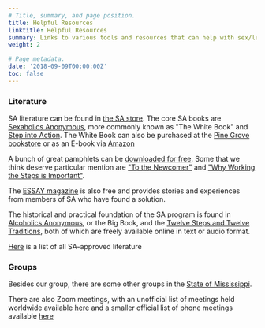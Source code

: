 ```yaml
---
# Title, summary, and page position.
title: Helpful Resources
linktitle: Helpful Resources
summary: Links to various tools and resources that can help with sex/lust/porn addiction
weight: 2

# Page metadata.
date: '2018-09-09T00:00:00Z'
toc: false
---
```


### Literature
SA literature can be found in [the SA store](https://www.sexaholics.org/store/index.php?cPath=28). The core SA books are [Sexaholics Anonymous](https://www.sexaholics.org/store/product_info.php?cPath=25&products_id=32), more commonly known as "The White Book" and [Step into Action](https://www.sexaholics.org/store/product_info.php?cPath=25&products_id=78). The White Book can also be purchased at the [Pine Grove bookstore](https://www.pinegrovetreatment.com/addiction-literature-book-store/) or as an E-book via [Amazon](https://www.amazon.com/dp/B08BWSLCDC)

A bunch of great pamphlets can be [downloaded for free](https://www.sa.org/literature/pamphlets/). Some that we think deserve particular mention are ["To the Newcomer"](https://www.sa.org/w/wp-content/uploads/newcomer.pdf) and ["Why Working the Steps is Important"](https://www.sa.org/w/wp-content/uploads/WhyWorkingTheStepsPamphlet.pdf).

The [ESSAY magazine](https://www.sa.org/essay/) is also free and provides stories and experiences from members of SA who have found a solution. 

The historical and practical foundation of the SA program is found in [Alcoholics Anonymous](https://www.aa.org/the-big-book), or the Big Book, and the [Twelve Steps and Twelve Traditions](https://www.aa.org/twelve-steps-twelve-traditions), both of which are freely available online in text or audio format. 

[Here](https://www.sa.org/w/wp-content/uploads/approvedlit.pdf) is a list of all SA-approved literature

### Groups
Besides our group, there are some other groups in the [State of Mississippi](https://www.sa.org/f2f/United-States-of-America/Mississippi/).

There are also Zoom meetings, with an unofficial list of meetings held worldwide available [here](https://nextmeeting.org/275EE30A-220F-4FF2-A950-0ED2B5E4C257.html) and a smaller official list of phone meetings available [here](https://www.sa.org/meetings_phone/)
